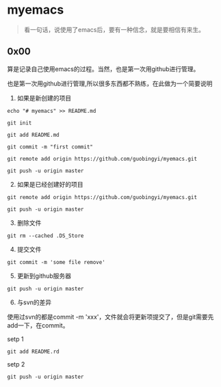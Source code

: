 # myemacs
> 看一句话，说使用了emacs后，要有一种信念，就是要相信有来生。

## 0x00 

算是记录自己使用emacs的过程。当然，也是第一次用github进行管理。

也是第一次用github进行管理,所以很多东西都不熟练，在此做为一个简要说明

1. 如果是新创建的项目

```
echo "# myemacs" >> README.md

git init

git add README.md

git commit -m "first commit"

git remote add origin https://github.com/guobingyi/myemacs.git

git push -u origin master

```

2. 如果是已经创建好的项目

```
git remote add origin https://github.com/guobingyi/myemacs.git

git push -u origin master
```


3. 删除文件

```
git rm --cached .DS_Store
```



4. 提交文件

```
git commit -m 'some file remove'
```



5. 更新到github服务器

```
git push -u origin master
```

6. 与svn的差异

使用过svn的都是commit -m 'xxx'，文件就会将更新项提交了，但是git需要先add一下，在commit。


setp 1

```
git add README.rd
```

setp 2

```
git push -u origin master
```

